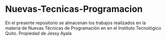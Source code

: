 # Nuevas-Tecnicas-Programacion
En el presente repositorio se almacenan los trabajos realizados en la materia de Nuevas Técnicas de Programación en en el Instituto Tecnológico Quito.
Propiedad de Jessy Ayala

